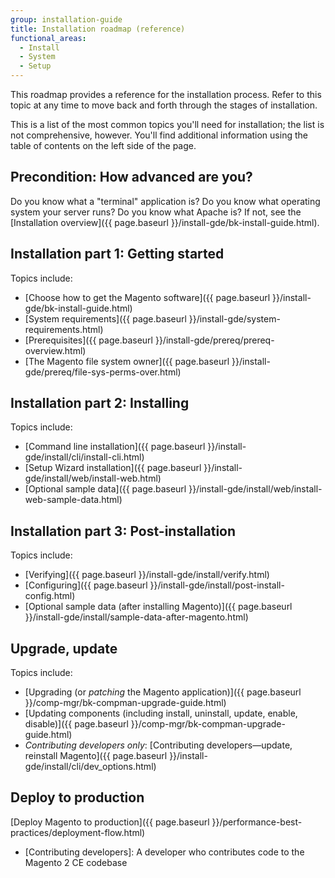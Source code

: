 ```yaml
---
group: installation-guide
title: Installation roadmap (reference)
functional_areas:
  - Install
  - System
  - Setup
---
```


This roadmap provides a reference for the installation process. Refer to this topic at any time to move back and forth through the stages of installation.

This is a list of the most common topics you'll need for installation; the list is not comprehensive, however. You'll find additional information using the table of contents on the left side of the page.

## Precondition: How advanced are you?

Do you know what a "terminal" application is? Do you know what operating system your server runs? Do you know what Apache is? If not, see the [Installation overview]({{ page.baseurl }}/install-gde/bk-install-guide.html).

## Installation part 1: Getting started

Topics include:

* [Choose how to get the Magento software]({{ page.baseurl }}/install-gde/bk-install-guide.html)
* [System requirements]({{ page.baseurl }}/install-gde/system-requirements.html)
* [Prerequisites]({{ page.baseurl }}/install-gde/prereq/prereq-overview.html)
* [The Magento file system owner]({{ page.baseurl }}/install-gde/prereq/file-sys-perms-over.html)

## Installation part 2: Installing

Topics include:

* [Command line installation]({{ page.baseurl }}/install-gde/install/cli/install-cli.html)
* [Setup Wizard installation]({{ page.baseurl }}/install-gde/install/web/install-web.html)
* [Optional sample data]({{ page.baseurl }}/install-gde/install/web/install-web-sample-data.html)

## Installation part 3: Post-installation

Topics include:

* [Verifying]({{ page.baseurl }}/install-gde/install/verify.html)
* [Configuring]({{ page.baseurl }}/install-gde/install/post-install-config.html)
* [Optional sample data (after installing Magento)]({{ page.baseurl }}/install-gde/install/sample-data-after-magento.html)

## Upgrade, update

Topics include:

* [Upgrading (or *patching* the Magento application)]({{ page.baseurl }}/comp-mgr/bk-compman-upgrade-guide.html)
* [Updating components (including install, uninstall, update, enable, disable)]({{ page.baseurl }}/comp-mgr/bk-compman-upgrade-guide.html)
* *Contributing developers only*: [Contributing developers&mdash;update, reinstall Magento]({{ page.baseurl }}/install-gde/install/cli/dev_options.html)

## Deploy to production

[Deploy Magento to production]({{ page.baseurl }}/performance-best-practices/deployment-flow.html)

* [Contributing developers]: A developer who contributes code to the Magento 2 CE codebase